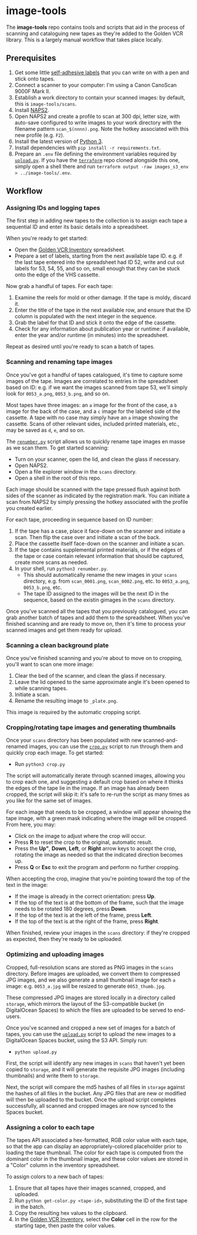 # image-tools

The **image-tools** repo contains tools and scripts that aid in the process of scanning
and cataloguing new tapes as they're added to the Golden VCR library. This is a largely
manual workflow that takes place locally.

## Prerequisites

1. Get some little [self-adhesive labels](https://www.target.com/p/128ct-1-34-x2-75-34-rectangular-labels-white-up-38-up-8482/-/A-14471285)
   that you can write on with a pen and stick onto tapes.
2. Connect a scanner to your computer: I'm using a Canon CanoScan 9000F Mark II.
3. Establish a work directory to contain your scanned images: by default, this is
   `image-tools/scans`.
4. Install [NAPS2](https://www.naps2.com/).
5. Open NAPS2 and create a profile to scan at 300 dpi, letter size, with auto-save
   configured to write images to your work directory with the filename pattern
   `scan_$(nnnn).png`. Note the hotkey associated with this new profile (e.g. `F2`).
6. Install the latest version of [Python 3](https://www.python.org/downloads/).
7. Install dependencies with `pip install -r requirements.txt`.
8. Prepare an `.env` file defining the environment variables required by
   [`upload.py`](./upload.py). If you have the [`terraform`](https://github.com/golden-vcr/terraform)
   repo cloned alongside this one, simply open a shell there and run
   `terraform output -raw images_s3_env > ../image-tools/.env`.

## Workflow

### Assigning IDs and logging tapes

The first step in adding new tapes to the collection is to assign each tape a
sequential ID and enter its basic details into a spreadsheet.

When you're ready to get started:

- Open the [Golden VCR Inventory](https://docs.google.com/spreadsheets/d/1cR9Lbw9_VGQcEn8eGD2b5MwGRGzKugKZ9PVFkrqmA7k/edit)
  spreadsheet.
- Prepare a set of labels, starting from the next available tape ID. e.g. if the last
  tape entered into the spreadsheet had ID 52, write and cut out labels for 53, 54, 55,
  and so on, small enough that they can be stuck onto the edge of the VHS cassette.

Now grab a handful of tapes. For each tape:

1. Examine the reels for mold or other damage. If the tape is moldy, discard it.
2. Enter the title of the tape in the next available row, and ensure that the ID column
   is populated with the next integer in the sequence.
3. Grab the label for that ID and stick it onto the edge of the cassette.
4. Check for any information about publication year or runtime: if available, enter the
   year and/or runtime (in minutes) into the spreadsheet.

Repeat as desired until you're ready to scan a batch of tapes.

### Scanning and renaming tape images

Once you've got a handful of tapes catalogued, it's time to capture some images of the
tape. Images are correlated to entries in the spreadsheet based on ID: e.g. if we want
the images scanned from tape 53, we'll simply look for `0053_a.png`, `0053_b.png`, and
so on.

Most tapes have three images: an `a` image for the front of the case, a `b` image for
the back of the case, and a `c` image for the labeled side of the cassette. A tape with
no case may simply have an `a` image showing the cassette. Scans of other relevant
sides, included printed materials, etc., may be saved as `d`, `e`, and so on.

The [`renumber.py`](./renumber.py) script allows us to quickly rename tape images en
masse as we scan them. To get started scanning:

- Turn on your scanner, open the lid, and clean the glass if necessary.
- Open NAPS2.
- Open a file explorer window in the `scans` directory.
- Open a shell in the root of this repo.

Each image should be scanned with the tape pressed flush against both sides of the
scanner as indicated by the registration mark. You can initiate a scan from NAPS2 by
simply pressing the hotkey associated with the profile you created earlier.

For each tape, proceeding in sequence based on ID number:

1. If the tape has a case, place it face-down on the scanner and initiate a scan. Then
   flip the case over and initiate a scan of the back.
2. Place the cassette itself face-down on the scanner and initiate a scan.
3. If the tape contains supplemental printed materials, or if the edges of the tape or
   case contain relevant information that should be captured, create more scans as
   needed.
4. In your shell, run `python3 renumber.py`.
     - This should automatically rename the new images in your `scans` directory, e.g.
       from `scan_0001.png`, `scan_0002.png`, etc. to `0053_a.png`, `0053_b.png`, etc.
     - The tape ID assigned to the images will be the next ID in the sequence, based on
       the existin gimages in the `scans` directory.

Once you've scanned all the tapes that you previously catalogued, you can grab another
batch of tapes and add them to the spreadsheet. When you've finished scanning and are
ready to move on, then it's time to process your scanned images and get them ready for
upload.

### Scanning a clean background plate

Once you've finished scanning and you're about to move on to cropping, you'll want to
scan one more image:

1. Clear the bed of the scanner, and clean the glass if necessary.
2. Leave the lid opened to the same approximate angle it's been opened to while
   scanning tapes.
3. Initiate a scan.
4. Rename the resulting image to `_plate.png`.

This image is required by the automatic cropping script.

### Cropping/rotating tape images and generating thumbnails

Once your `scans` directory has been populated with new scanned-and-renamed images, you
can use the [`crop.py`](./crop.py) script to run through them and quickly crop each
image. To get started:

- Run `python3 crop.py`

The script will automatically iterate through scanned images, allowing you to crop each
one, and suggesting a default crop based on where it thinks the edges of the tape lie
in the image. If an image has already been cropped, the script will skip it: it's safe
to re-run the script as many times as you like for the same set of images.

For each image that needs to be cropped, a window will appear showing the tape image,
with a green mask indicating where the image will be cropped. From here, you may:

- Click on the image to adjust where the crop will occur.
- Press **R** to reset the crop to the original, automatic result.
- Press the **Up"**, **Down**, **Left**, or **Right** arrow keys to accept the crop,
  rotating the image as needed so that the indicated direction becomes up.
- Press **Q** or **Esc** to exit the program and perform no further cropping.

When accepting the crop, imagine that you're pointing toward the top of the text in the
image:

- If the image is already in the correct orientation: press **Up**.
- If the top of the text is at the bottom of the frame, such that the image needs to be
  rotated 180 degrees, press **Down**.
- If the top of the text is at the left of the frame, press **Left**.
- If the top of the text is at the right of the frame, press **Right**.

When finished, review your images in the `scans` directory: if they're cropped as
expected, then they're ready to be uploaded.

### Optimizing and uploading images

Cropped, full-resolution scans are stored as PNG images in the `scans` directory.
Before images are uploaded, we convert them to compressed JPG images, and we also
generate a small thumbnail image for each `a` image: e.g. `0053_a.jpg` will be resized
to generate `0053_thumb.jpg`.

These compressed JPG images are stored locally in a directory called `storage`, which
mirrors the layout of the S3-compatible bucket (in DigitalOcean Spaces) to which the
files are uploaded to be served to end-users.

Once you've scanned and cropped a new set of images for a batch of tapes, you can use
the [`upload.py`](./upload.py) script to upload the new images to a DigitalOcean Spaces
bucket, using the S3 API. Simply run:

- `python upload.py`

First, the script will identify any new images in `scans` that haven't yet been copied
to `storage`, and it will generate the requisite JPG images (including thumbnails) and
write them to `storage`.

Next, the script will compare the md5 hashes of all files in `storage` against the
hashes of all files in the bucket. Any JPG files that are new or modified will then be
uploaded to the bucket. Once the upload script completes successfully, all scanned and
cropped images are now synced to the Spaces bucket.

### Assigning a color to each tape

The tapes API associated a hex-formatted, RGB color value with each tape, so that the
app can display an appropriately-colored placeholder prior to loading the tape
thumbnail. The color for each tape is computed from the dominant color in the thumbnail
image, and these color values are stored in a "Color" column in the inventory
spreadsheet.

To assign colors to a new bach of tapes:

1. Ensure that all tapes have their images scanned, cropped, and uploaded.
2. Run `python get-color.py <tape-id>`, substituting the ID of the first tape in the
   batch.
3. Copy the resulting hex values to the clipboard.
4. In the [Golden VCR Inventory](https://docs.google.com/spreadsheets/d/1cR9Lbw9_VGQcEn8eGD2b5MwGRGzKugKZ9PVFkrqmA7k/edit),
   select the **Color** cell in the row for the starting tape, then paste the color
   values.
